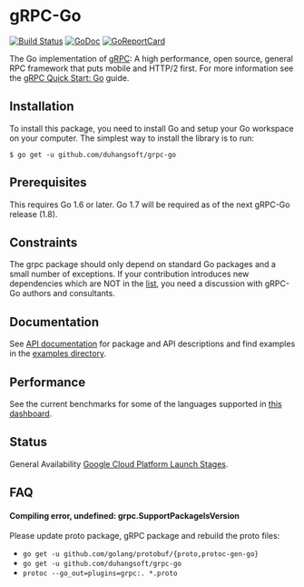 # gRPC-Go

[![Build Status](https://travis-ci.org/grpc/grpc-go.svg)](https://travis-ci.org/grpc/grpc-go) [![GoDoc](https://godoc.org/github.com/duhangsoft/grpc-go?status.svg)](https://godoc.org/github.com/duhangsoft/grpc-go) [![GoReportCard](https://goreportcard.com/badge/grpc/grpc-go)](https://goreportcard.com/report/github.com/grpc/grpc-go)

The Go implementation of [gRPC](https://grpc.io/): A high performance, open source, general RPC framework that puts mobile and HTTP/2 first. For more information see the [gRPC Quick Start: Go](https://grpc.io/docs/quickstart/go.html) guide.

Installation
------------

To install this package, you need to install Go and setup your Go workspace on your computer. The simplest way to install the library is to run:

```
$ go get -u github.com/duhangsoft/grpc-go
```

Prerequisites
-------------

This requires Go 1.6 or later.  Go 1.7 will be required as of the next gRPC-Go
release (1.8).

Constraints
-----------
The grpc package should only depend on standard Go packages and a small number of exceptions. If your contribution introduces new dependencies which are NOT in the [list](http://godoc.org/github.com/duhangsoft/grpc-go?imports), you need a discussion with gRPC-Go authors and consultants.

Documentation
-------------
See [API documentation](https://godoc.org/github.com/duhangsoft/grpc-go) for package and API descriptions and find examples in the [examples directory](examples/).

Performance
-----------
See the current benchmarks for some of the languages supported in [this dashboard](https://performance-dot-grpc-testing.appspot.com/explore?dashboard=5652536396611584&widget=490377658&container=1286539696).

Status
------
General Availability [Google Cloud Platform Launch Stages](https://cloud.google.com/terms/launch-stages).

FAQ
---

#### Compiling error, undefined: grpc.SupportPackageIsVersion

Please update proto package, gRPC package and rebuild the proto files:
 - `go get -u github.com/golang/protobuf/{proto,protoc-gen-go}`
 - `go get -u github.com/duhangsoft/grpc-go`
 - `protoc --go_out=plugins=grpc:. *.proto`
